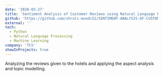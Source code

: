 ```yaml
---
date: '2020-03-27'
title: 'Sentiment Analysis of Customer Reviews using Natural Language Processing'
github: 'https://github.com/shruti-mundi52/SENTIMENT-ANALYSIS-OF-CUSTOMER-REVIEWS-USING-NATURAL-LANGUAGE-PROCESSING.git'
external: ''
tech:
  - Python
  - Natural Language Processing
  - Machine Learning
company: 'TCS'
showInProjects: true
---
```


Analyzing the reviews given to the hotels and applying the aspect analysis and topic modelling.
